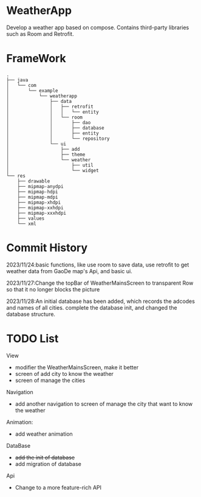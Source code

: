 # WeatherApp
Develop a weather app based on compose. Contains third-party libraries such as Room and Retrofit.

# FrameWork
```
.
├── java
│   └── com
│       └── example
│           └── weatherapp
│               ├── data
│               │   ├── retrofit
│               │   │   └── entity
│               │   └── room
│               │       ├── dao
│               │       ├── database
│               │       ├── entity
│               │       └── repository
│               └── ui
│                   ├── add
│                   ├── theme
│                   └── weather
│                       ├── util
│                       └── widget
└── res
    ├── drawable
    ├── mipmap-anydpi
    ├── mipmap-hdpi
    ├── mipmap-mdpi
    ├── mipmap-xhdpi
    ├── mipmap-xxhdpi
    ├── mipmap-xxxhdpi
    ├── values
    └── xml
```

# Commit History
2023/11/24:basic functions, like use room to save data, use retrofit to get weather data from GaoDe map's Api, and basic ui.

2023/11/27:Change the topBar of WeatherMainsScreen to transparent Row so that it no longer blocks the picture

2023/11/28:An initial database has been added, which records the adcodes and names of all cities.
complete the database init, and changed the database structure.


# TODO List
View
- modifier the WeatherMainsScreen, make it better
- screen of add city to know the weather
- screen of manage the cities

Navigation
- add another navigation to screen of manage the city that want to know the weather

Animation:
- add weather animation

DataBase
- ~~add the init of database~~
- add migration of database

Api
- Change to a more feature-rich API
